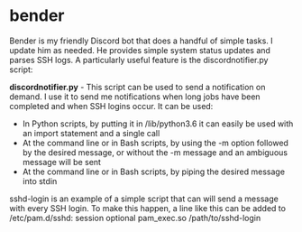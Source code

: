 # bender
Bender is my friendly Discord bot that does a handful of simple tasks. I update him as needed. He provides simple system status updates and parses SSH logs. A particularly useful feature is the discordnotifier.py script:

**discordnotifier.py** - This script can be used to send a notification on demand. I use it to send me notifications when long jobs have been completed and when SSH logins occur. It can be used:
* In Python scripts, by putting it in /lib/python3.6 it can easily be used with an import statement and a single call
* At the command line or in Bash scripts, by using the -m option followed by the desired message, or without the -m message and an ambiguous message will be sent
* At the command line or in Bash scripts, by piping the desired message into stdin

sshd-login is an example of a simple script that can will send a message with every SSH login. To make this happen, a line like this can be added to /etc/pam.d/sshd:
    session    optional     pam_exec.so /path/to/sshd-login
